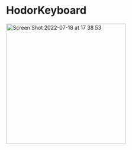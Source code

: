 # HodorKeyboard
<img width="323" alt="Screen Shot 2022-07-18 at 17 38 53" src="https://user-images.githubusercontent.com/99400807/179536208-0cd6ea05-ca85-43d0-ad08-daa28a74041e.png">
